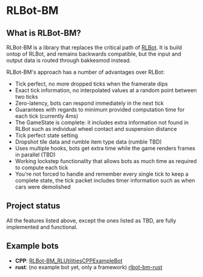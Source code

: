 # RLBot-BM

## What is RLBot-BM?

RLBot-BM is a library that replaces the critical path of [RLBot](https://rlbot.org/). 
It is build ontop of RLBot, and remains backwards compatible, but the input and output data is routed through bakkesmod instead.

RLBot-BM's approach has a number of advantages over RLBot:
* Tick perfect, no more dropped ticks when the framerate dips
* Exact tick information, no interpolated values at a random point between two ticks
* Zero-latency, bots can respond immediately in the next tick
* Guarantees with regards to minimum provided computation time for each tick (currently 4ms)
* The GameState is complete: it includes extra information not found in RLBot such as individual wheel contact and suspension distance
* Tick perfect state setting
* Dropshot tile data and rumble item type data (rumble TBD)
* Uses multiple hooks, bots get extra time while the game renders frames in parallel (TBD)
* Working lockstep functionality that allows bots as much time as required to compute each tick
* You're not forced to handle and remember every single tick to keep a complete state, the tick packet includes timer information such as when cars were demolished

## Project status

All the features listed above, except the ones listed as TBD, are fully implemented and functional.

## Example bots
* **CPP**: [RLBot-BM_RLUtilitiesCPPExampleBot](https://github.com/L0laapk3/RLBot-BM_RLUtilitiesCPPExampleBot)
* **rust**: (no example bot yet, only a framework) [rlbot-bm-rust](https://github.com/LHolten/rlbot-bm-rust)
